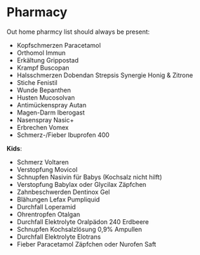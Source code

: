 # Pharmacy

Out home pharmcy list should always be present:

 - Kopfschmerzen Paracetamol
 - Orthomol Immun
 - Erkältung Grippostad
 - Krampf Buscopan
 - Halsschmerzen Dobendan Strepsis Synergie Honig & Zitrone
 - Stiche Fenistil
 - Wunde Bepanthen
 - Husten Mucosolvan
 - Antimückenspray Autan
 - Magen-Darm Iberogast
 - Nasenspray Nasic+
 - Erbrechen Vomex
 - Schmerz-/Fieber Ibuprofen 400

**Kids**:
 - Schmerz Voltaren
 - Verstopfung Movicol
 - Schnupfen Nasivin für Babys (Kochsalz nicht hilft)
 - Verstopfung Babylax oder Glycilax Zäpfchen
 - Zahnbeschwerden Dentinox Gel
 - Blähungen Lefax Pumpliquid
 - Durchfall Loperamid
 - Ohrentropfen Otalgan
 - Durchfall Elektrolyte Oralpädon 240 Erdbeere
 - Schnupfen Kochsalzlösung 0,9% Ampullen
 - Durchfall Elektrolyte Elotrans
 - Fieber Paracetamol Zäpfchen oder Nurofen Saft
